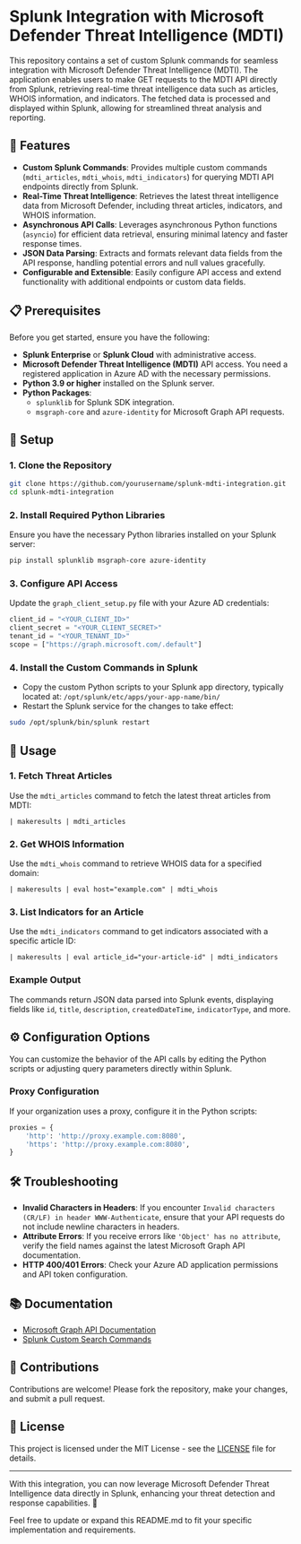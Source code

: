 # Splunk Integration with Microsoft Defender Threat Intelligence (MDTI)

This repository contains a set of custom Splunk commands for seamless integration with Microsoft Defender Threat Intelligence (MDTI). The application enables users to make GET requests to the MDTI API directly from Splunk, retrieving real-time threat intelligence data such as articles, WHOIS information, and indicators. The fetched data is processed and displayed within Splunk, allowing for streamlined threat analysis and reporting.

## 🌟 Features

- **Custom Splunk Commands**: Provides multiple custom commands (`mdti_articles`, `mdti_whois`, `mdti_indicators`) for querying MDTI API endpoints directly from Splunk.
- **Real-Time Threat Intelligence**: Retrieves the latest threat intelligence data from Microsoft Defender, including threat articles, indicators, and WHOIS information.
- **Asynchronous API Calls**: Leverages asynchronous Python functions (`asyncio`) for efficient data retrieval, ensuring minimal latency and faster response times.
- **JSON Data Parsing**: Extracts and formats relevant data fields from the API response, handling potential errors and null values gracefully.
- **Configurable and Extensible**: Easily configure API access and extend functionality with additional endpoints or custom data fields.

## 📋 Prerequisites

Before you get started, ensure you have the following:

- **Splunk Enterprise** or **Splunk Cloud** with administrative access.
- **Microsoft Defender Threat Intelligence (MDTI)** API access. You need a registered application in Azure AD with the necessary permissions.
- **Python 3.9 or higher** installed on the Splunk server.
- **Python Packages**:
  - `splunklib` for Splunk SDK integration.
  - `msgraph-core` and `azure-identity` for Microsoft Graph API requests.

## 🔧 Setup

### 1. Clone the Repository

```bash
git clone https://github.com/yourusername/splunk-mdti-integration.git
cd splunk-mdti-integration
```

### 2. Install Required Python Libraries

Ensure you have the necessary Python libraries installed on your Splunk server:

```bash
pip install splunklib msgraph-core azure-identity
```

### 3. Configure API Access

Update the `graph_client_setup.py` file with your Azure AD credentials:

```python
client_id = "<YOUR_CLIENT_ID>"
client_secret = "<YOUR_CLIENT_SECRET>"
tenant_id = "<YOUR_TENANT_ID>"
scope = ["https://graph.microsoft.com/.default"]
```

### 4. Install the Custom Commands in Splunk

- Copy the custom Python scripts to your Splunk app directory, typically located at:
  `/opt/splunk/etc/apps/your-app-name/bin/`
- Restart the Splunk service for the changes to take effect:

```bash
sudo /opt/splunk/bin/splunk restart
```

## 🚀 Usage

### 1. Fetch Threat Articles

Use the `mdti_articles` command to fetch the latest threat articles from MDTI:

```spl
| makeresults | mdti_articles
```

### 2. Get WHOIS Information

Use the `mdti_whois` command to retrieve WHOIS data for a specified domain:

```spl
| makeresults | eval host="example.com" | mdti_whois
```

### 3. List Indicators for an Article

Use the `mdti_indicators` command to get indicators associated with a specific article ID:

```spl
| makeresults | eval article_id="your-article-id" | mdti_indicators
```

### Example Output

The commands return JSON data parsed into Splunk events, displaying fields like `id`, `title`, `description`, `createdDateTime`, `indicatorType`, and more.

## ⚙️ Configuration Options

You can customize the behavior of the API calls by editing the Python scripts or adjusting query parameters directly within Splunk.

### Proxy Configuration

If your organization uses a proxy, configure it in the Python scripts:

```python
proxies = {
    'http': 'http://proxy.example.com:8080',
    'https': 'http://proxy.example.com:8080',
}
```

## 🛠️ Troubleshooting

- **Invalid Characters in Headers**: If you encounter `Invalid characters (CR/LF) in header WWW-Authenticate`, ensure that your API requests do not include newline characters in headers.
- **Attribute Errors**: If you receive errors like `'Object' has no attribute`, verify the field names against the latest Microsoft Graph API documentation.
- **HTTP 400/401 Errors**: Check your Azure AD application permissions and API token configuration.

## 📚 Documentation

- [Microsoft Graph API Documentation](https://learn.microsoft.com/en-us/graph/api/overview)
- [Splunk Custom Search Commands](https://dev.splunk.com/enterprise/docs/devtools/customsearchcommands/)

## 🤝 Contributions

Contributions are welcome! Please fork the repository, make your changes, and submit a pull request.

## 📝 License

This project is licensed under the MIT License - see the [LICENSE](LICENSE) file for details.

---

With this integration, you can now leverage Microsoft Defender Threat Intelligence data directly in Splunk, enhancing your threat detection and response capabilities. 🎉

Feel free to update or expand this README.md to fit your specific implementation and requirements.
